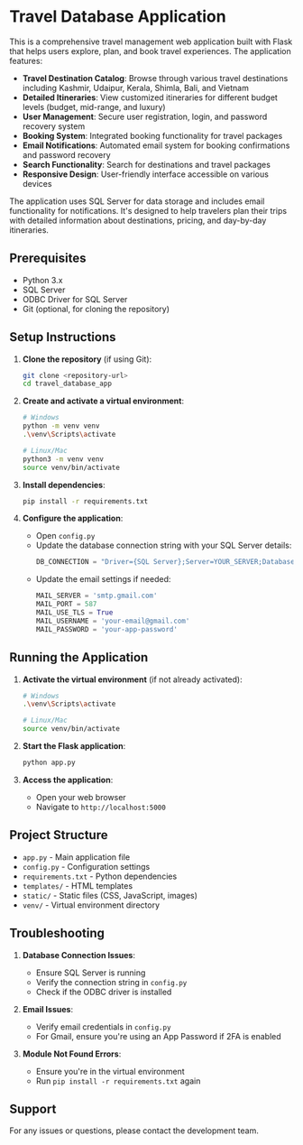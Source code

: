 # Travel Database Application

This is a comprehensive travel management web application built with Flask that helps users explore, plan, and book travel experiences. The application features:

- **Travel Destination Catalog**: Browse through various travel destinations including Kashmir, Udaipur, Kerala, Shimla, Bali, and Vietnam
- **Detailed Itineraries**: View customized itineraries for different budget levels (budget, mid-range, and luxury)
- **User Management**: Secure user registration, login, and password recovery system
- **Booking System**: Integrated booking functionality for travel packages
- **Email Notifications**: Automated email system for booking confirmations and password recovery
- **Search Functionality**: Search for destinations and travel packages
- **Responsive Design**: User-friendly interface accessible on various devices

The application uses SQL Server for data storage and includes email functionality for notifications. It's designed to help travelers plan their trips with detailed information about destinations, pricing, and day-by-day itineraries.

## Prerequisites

- Python 3.x
- SQL Server
- ODBC Driver for SQL Server
- Git (optional, for cloning the repository)

## Setup Instructions

1. **Clone the repository** (if using Git):
   ```bash
   git clone <repository-url>
   cd travel_database_app
   ```

2. **Create and activate a virtual environment**:
   ```bash
   # Windows
   python -m venv venv
   .\venv\Scripts\activate

   # Linux/Mac
   python3 -m venv venv
   source venv/bin/activate
   ```

3. **Install dependencies**:
   ```bash
   pip install -r requirements.txt
   ```

4. **Configure the application**:
   - Open `config.py`
   - Update the database connection string with your SQL Server details:
     ```python
     DB_CONNECTION = "Driver={SQL Server};Server=YOUR_SERVER;Database=TravelDB;Trusted_Connection=yes;"
     ```
   - Update the email settings if needed:
     ```python
     MAIL_SERVER = 'smtp.gmail.com'
     MAIL_PORT = 587
     MAIL_USE_TLS = True
     MAIL_USERNAME = 'your-email@gmail.com'
     MAIL_PASSWORD = 'your-app-password'
     ```

## Running the Application

1. **Activate the virtual environment** (if not already activated):
   ```bash
   # Windows
   .\venv\Scripts\activate

   # Linux/Mac
   source venv/bin/activate
   ```

2. **Start the Flask application**:
   ```bash
   python app.py
   ```

3. **Access the application**:
   - Open your web browser
   - Navigate to `http://localhost:5000`

## Project Structure

- `app.py` - Main application file
- `config.py` - Configuration settings
- `requirements.txt` - Python dependencies
- `templates/` - HTML templates
- `static/` - Static files (CSS, JavaScript, images)
- `venv/` - Virtual environment directory

## Troubleshooting

1. **Database Connection Issues**:
   - Ensure SQL Server is running
   - Verify the connection string in `config.py`
   - Check if the ODBC driver is installed

2. **Email Issues**:
   - Verify email credentials in `config.py`
   - For Gmail, ensure you're using an App Password if 2FA is enabled

3. **Module Not Found Errors**:
   - Ensure you're in the virtual environment
   - Run `pip install -r requirements.txt` again

## Support

For any issues or questions, please contact the development team.
